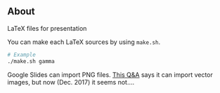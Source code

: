 ## About

LaTeX files for presentation

You can make each LaTeX sources by using `make.sh`.

```sh
# Example
./make.sh gamma
```

Google Slides can import PNG files. [This Q&A](https://webapps.stackexchange.com/q/18793/173545) says it can import vector images, but now (Dec. 2017) it seems not....
